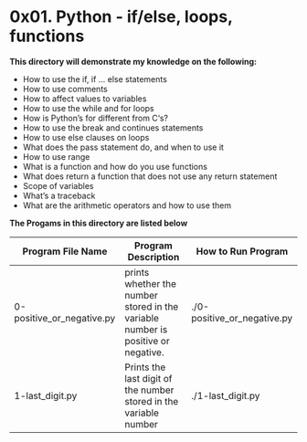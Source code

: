 # 0x01. Python - if/else, loops, functions

**This directory will demonstrate my knowledge on the following:**

* How to use the if, if ... else statements
* How to use comments
* How to affect values to variables
* How to use the while and for loops
* How is Python’s for different from C‘s?
* How to use the break and continues statements
* How to use else clauses on loops
* What does the pass statement do, and when to use it
* How to use range
* What is a function and how do you use functions
* What does return a function that does not use any return statement
* Scope of variables
* What’s a traceback
* What are the arithmetic operators and how to use them

**The Progams in this directory are listed below**

Program File Name | Program Description | How to Run Program
----------------- | ------------------- | ------------------
0-positive_or_negative.py | prints whether the number stored in the variable number is positive or negative. | ./0-positive_or_negative.py
1-last_digit.py | Prints the last digit of the number stored in the variable number | ./1-last_digit.py


